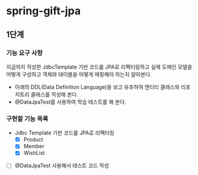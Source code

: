 # spring-gift-jpa
## 1단계
### 기능 요구 사항
지금까지 작성한 JdbcTemplate 기반 코드를 JPA로 리팩터링하고 실제 도메인 모델을 어떻게 구성하고 객체와 테이블을 어떻게 매핑해야 하는지 알아본다.

- 아래의 DDL(Data Definition Language)을 보고 유추하여 엔티티 클래스와 리포지토리 클래스를 작성해 본다.
- @DataJpaTest를 사용하여 학습 테스트를 해 본다.
### 구현할 기능 목록
- Jdbc Template 기반 코드를 JPA로 리팩터링
  - [x] Product
  - [x] Member
  - [x] WishList
- [ ] @DataJpaTest 사용해서 테스트 코드 작성